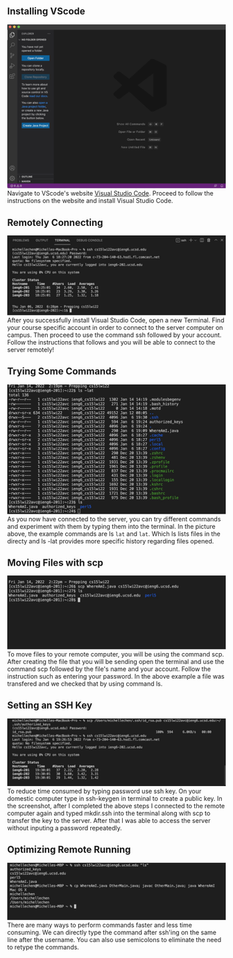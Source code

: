 ## Installing VScode
![Image](InstallingVScode.jpg)
Navigate to VScode's website [Visual Studio Code](https://code.visualstudio.com/). Proceed to follow the instructions on the website and install Visual Studio Code. 
## Remotely Connecting 
![Image](RemotelyConnecting.jpg)
After you successfully install Visual Studio Code, open a new Terminal. Find your course specific account in order to connect to the server computer on campus. Then proceed to use the command ssh followed by your account. Follow the instructions that follows and you will be able to connect to the server remotely!
## Trying Some Commands
![Image](TryingSomeCommands.jpg)
As you now have connected to the server, you can try different commands and experiment with them by typing them into the terminal. In the picture above, the example commands are ls `lat` and `lat`. Which ls lists files in the directy and ls -lat provides more specific history regarding files opened. 
## Moving Files with scp
![Image](MovingFilesWithSCP.jpg)
To move files to your remote computer, you will be using the command scp. After creating the file that you will be sending open the terminal and use the command scp followed by the file's name and your account. Follow the instruction such as entering your password. In the above example a file was transfered and we checked that by using command ls. 
## Setting an SSH Key 
![Image](SSHKeys.jpg)
To reduce time consumed by typing password use ssh key. On your domestic computer type in ssh-keygen in terminal to create a public key. In the screenshot, after I completed the above steps I connected to the remote computer again and typed mkdir.ssh into the terminal along with scp to transfer the key to the server. After that I was able to access the server without inputing a password repeatedly. 

## Optimizing Remote Running
![Image](OptimizingRemoteRunning.jpg)
There are many ways to perform commands faster and less time consuming. We can directly type the command after ssh'ing on the same line after the username. You can also use semicolons to eliminate the need to retype the commands.